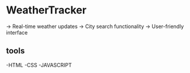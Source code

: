 # WeatherTracker
-> Real-time weather updates
-> City search functionality 
-> User-friendly interface

## tools
-HTML
-CSS
-JAVASCRIPT
